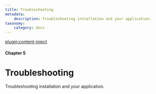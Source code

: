 ```yaml
---
title: Troubleshooting
metadata:
    description: Troubleshooting installation and your application.
taxonomy:
    category: docs
---
```

[plugin:content-inject](/modular/_update5.0)

#### Chapter 5

# Troubleshooting

Troubleshooting installation and your application.
